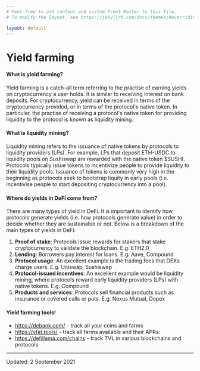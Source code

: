 ```yaml
---
# Feel free to add content and custom Front Matter to this file.
# To modify the layout, see https://jekyllrb.com/docs/themes/#overriding-theme-defaults

layout: default
---
```

# Yield farming

#### What is yield farming?
Yield farming is a catch-all term referring to the practise of earning yields on cryptocurrency a user holds. It is similar to receiving interest on bank deposits. For cryptocurrency, yield can be received in terms of the cryptocurrency provided, or in terms of the protocol's native token. In particular, the practise of receiving a protocol's native token for providing liquidity to the protocol is known as liquidity mining.

#### What is liquidity mining?
Liquidity mining refers to the issuance of native tokens by protocols to liquidity providers (LPs). For example, LPs that deposit ETH-USDC to liquidity pools on Sushiswap are rewarded with the native token $SUSHI. Protocols typically issue tokens to incentivize people to provide liquidity to their liquidity pools. Issuance of tokens is commonly very high in the beginning as protocols seek to bootstrap liquity in early pools (i.e. incentivise people to start depositing cryptocurrency into a pool).

#### Where do yields in DeFi come from?
There are many types of yield in DeFi. It is important to identify how protocols generate yields (i.e. how protocols generate value) in order to decide whether they are sustainable or not. Below is a breakdown of the main types of yields in DeFi:
1. **Proof of stake**: Protocols issue rewards for stakers that stake cryptocurrency to validate the blockchain. E.g. ETH2.0
2. **Lending**: Borrowers pay interest for loans. E.g. Aave, Compound
3. **Protocol usage**: An excellent example is the trading fees that DEXs charge users. E.g. Uniswap, Sushiswap
4. **Protocol-issued incentives**: An excellent example would be liquidity mining, where protocols reward early liquidity providers (LPs) with native tokens. E.g. Compound
5. **Products and services**: Protocols sell financial products such as insurance or covered calls or puts. E.g. Nexus Mutual, Dopex

#### Yield farming tools!
- <https://debank.com/> - track all your coins and farms
- <https://vfat.tools/> - track all farms available and their APRs: 
- <https://defillama.com/chains> - track TVL in various blockchains and protocols 

-----

Updated: 2 September 2021

<!-- #### What is impermanent loss?

#### What are the main uses of DeFi?

#### What is an automated market maker?

#### Are impermanent losses the same on all AMMs?
No. Depends on the maths behind the liquidity pools.

#### Do I have to place equal assets in Balancer pools?

### Quickswap -->
